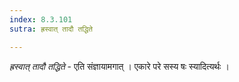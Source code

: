 ```yaml
---
index: 8.3.101
sutra: ह्रस्वात् तादौ तद्धिते

---
```

_ह्रस्वात् तादौ तद्धिते_ - एति संज्ञायामगात् । एकारे परे सस्य षः स्यादित्यर्थः ।